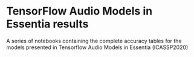 # TensorFlow Audio Models in Essentia results
A series of notebooks containing the complete accuracy tables for the models presented in Tensorflow Audio Models in Essentia (ICASSP2020)
